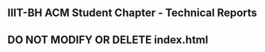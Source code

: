 IIIT-BH ACM Student Chapter - Technical Reports
------------------------------------------------------
DO NOT MODIFY OR DELETE index.html
------------------------------------------------------
